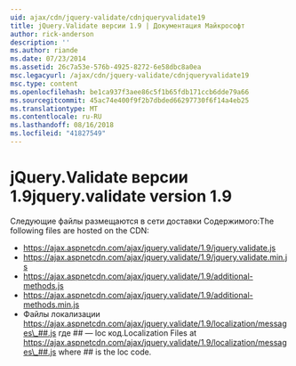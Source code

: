 ```yaml
---
uid: ajax/cdn/jquery-validate/cdnjqueryvalidate19
title: jQuery.Validate версии 1.9 | Документация Майкрософт
author: rick-anderson
description: ''
ms.author: riande
ms.date: 07/23/2014
ms.assetid: 26c7a53e-576b-4925-8272-6e58dbc8a0ea
msc.legacyurl: /ajax/cdn/jquery-validate/cdnjqueryvalidate19
msc.type: content
ms.openlocfilehash: be1ca937f3aee86c5f1b65fdb171ccb6dde79a66
ms.sourcegitcommit: 45ac74e400f9f2b7dbded66297730f6f14a4eb25
ms.translationtype: MT
ms.contentlocale: ru-RU
ms.lasthandoff: 08/16/2018
ms.locfileid: "41827549"
---
```

<a name="jqueryvalidate-version-19"></a><span data-ttu-id="83661-102">jQuery.Validate версии 1.9</span><span class="sxs-lookup"><span data-stu-id="83661-102">jquery.validate version 1.9</span></span>
====================
<span data-ttu-id="83661-103">Следующие файлы размещаются в сети доставки Содержимого:</span><span class="sxs-lookup"><span data-stu-id="83661-103">The following files are hosted on the CDN:</span></span>

- https://ajax.aspnetcdn.com/ajax/jquery.validate/1.9/jquery.validate.js
- https://ajax.aspnetcdn.com/ajax/jquery.validate/1.9/jquery.validate.min.js
- https://ajax.aspnetcdn.com/ajax/jquery.validate/1.9/additional-methods.js
- https://ajax.aspnetcdn.com/ajax/jquery.validate/1.9/additional-methods.min.js
- <span data-ttu-id="83661-104">Файлы локализации https://ajax.aspnetcdn.com/ajax/jquery.validate/1.9/localization/messages\_##.js где ## — loc код.</span><span class="sxs-lookup"><span data-stu-id="83661-104">Localization Files at https://ajax.aspnetcdn.com/ajax/jquery.validate/1.9/localization/messages\_##.js where ## is the loc code.</span></span>
